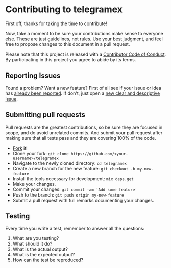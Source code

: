 # Contributing to telegramex
First off, thanks for taking the time to contribute!

Now, take a moment to be sure your contributions make sense to everyone else.
These are just guidelines, not rules.
Use your best judgment, and feel free to propose changes to this document in a pull request.

Please note that this project is released with a [Contributor Code of Conduct][code-of-conduct]. By participating in this project you agree to abide by its terms.

## Reporting Issues
Found a problem? Want a new feature? First of all see if your issue or idea has [already been reported][issue].
If don't, just open a [new clear and descriptive issue][new-issue].

## Submitting pull requests
Pull requests are the greatest contributions, so be sure they are focused in scope, and do avoid unrelated commits.
And submit your pull request after making sure that all tests pass and they are covering 100% of the code.

- [Fork][fork] it!
- Clone your fork: `git clone https://github.com/<your-username>/telegramex`
- Navigate to the newly cloned directory: `cd telegramex`
- Create a new branch for the new feature: `git checkout -b my-new-feature`
- Install the tools necessary for development: `mix deps.get`
- Make your changes.
- Commit your changes: `git commit -am 'Add some feature'`
- Push to the branch: `git push origin my-new-feature`
- Submit a pull request with full remarks documenting your changes.

## Testing
Every time you write a test, remember to answer all the questions:

1. What are you testing?
2. What should it do?
3. What is the actual output?
4. What is the expected output?
5. How can the test be reproduced?

[fork]: https://github.com/thiamsantos/telegramex/fork
[code-of-conduct]: https://github.com/thiamsantos/telegramex/blob/main/CODE_OF_CONDUCT.md
[issue]: https://github.com/thiamsantos/telegramex/issues
[new-issue]: https://github.com/thiamsantos/telegramex/issues/new

